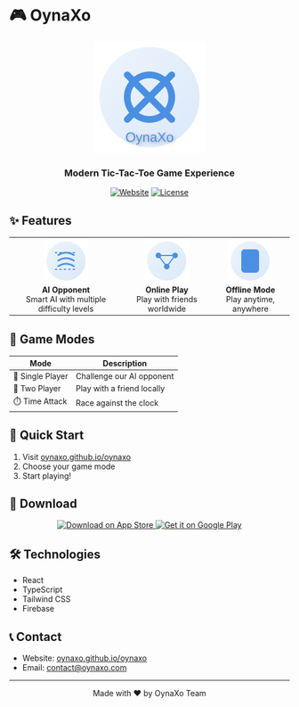 # 🎮 OynaXo

<div align="center">
  <img src="logo.svg" alt="OynaXo Logo" width="200" height="200">
  
  ### Modern Tic-Tac-Toe Game Experience
  
  [![Website](https://img.shields.io/badge/Website-oynaxo.github.io-blue)](https://oynaxo.github.io/oynaxo/)
  [![License](https://img.shields.io/badge/License-MIT-green.svg)](LICENSE)
</div>

## ✨ Features

<div align="center">
  <table>
    <tr>
      <td align="center">
        <img src="feature-ai.svg" alt="AI Feature" width="80" height="80">
        <br>
        <b>AI Opponent</b>
        <br>
        Smart AI with multiple difficulty levels
      </td>
      <td align="center">
        <img src="feature-online.svg" alt="Online Feature" width="80" height="80">
        <br>
        <b>Online Play</b>
        <br>
        Play with friends worldwide
      </td>
      <td align="center">
        <img src="feature-offline.svg" alt="Offline Feature" width="80" height="80">
        <br>
        <b>Offline Mode</b>
        <br>
        Play anytime, anywhere
      </td>
    </tr>
  </table>
</div>

## 🎯 Game Modes

| Mode | Description |
|------|-------------|
| 🤖 Single Player | Challenge our AI opponent |
| 👥 Two Player | Play with a friend locally |
| ⏱️ Time Attack | Race against the clock |

## 🚀 Quick Start

1. Visit [oynaxo.github.io/oynaxo](https://oynaxo.github.io/oynaxo)
2. Choose your game mode
3. Start playing!

## 📱 Download

<div align="center">
  <a href="#">
    <img src="https://img.shields.io/badge/Download_on_App_Store-0A84FF?style=for-the-badge&logo=app-store&logoColor=white" alt="Download on App Store">
  </a>
  <a href="#">
    <img src="https://img.shields.io/badge/Get_it_on_Google_Play-414141?style=for-the-badge&logo=google-play&logoColor=white" alt="Get it on Google Play">
  </a>
</div>

## 🛠️ Technologies

- React
- TypeScript
- Tailwind CSS
- Firebase

## 📞 Contact

- Website: [oynaxo.github.io/oynaxo](https://oynaxo.github.io/oynaxo)
- Email: contact@oynaxo.com

---

<div align="center">
  Made with ❤️ by OynaXo Team
</div> 